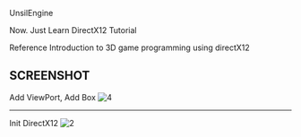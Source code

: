 UnsilEngine

Now.
Just Learn DirectX12 Tutorial

Reference Introduction to 3D game programming using directX12


SCREENSHOT
-----------------------------------------------------------------------------------------------------------------------------------------


Add ViewPort, Add Box
![4](https://user-images.githubusercontent.com/43086720/81298687-150c6880-90b0-11ea-84c8-0f6c030e1526.gif)


-----------------------------------------------------------------------------------------------------------------------------------------
Init DirectX12
![2](https://user-images.githubusercontent.com/43086720/80998498-063e6f80-8e7e-11ea-9c4e-e4ef6497bb6e.gif)
